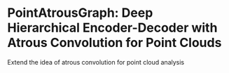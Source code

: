 # PointAtrousGraph: Deep Hierarchical Encoder-Decoder with Atrous Convolution for Point Clouds

Extend the idea of atrous convolution for point cloud analysis
